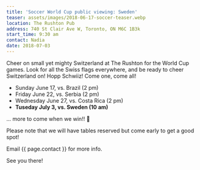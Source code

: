```yaml
---
title: 'Soccer World Cup public viewing: Sweden'
teaser: assets/images/2018-06-17-soccer-teaser.webp
location: The Rushton Pub
address: 740 St Clair Ave W, Toronto, ON M6C 1B3k
start_time: 9:30 am
contact: Nadia
date: 2018-07-03
---
```


Cheer on small yet mighty Switzerland at The Rushton for the World Cup games.
Look for all the Swiss flags everywhere, and be ready to cheer Switzerland on!
Hopp Schwiiz! Come one, come all!

- Sunday June 17, vs. Brazil (2 pm)
- Friday June 22, vs. Serbia (2 pm)
- Wednesday June 27, vs. Costa Rica (2 pm)
- **Tuseday July 3, vs. Sweden (10 am)**

... more to come when we win!! :slightly_smiling_face:

Please note that we will have tables reserved but come early to get a good
spot!

Email {{ page.contact }} for more info.

See you there!
